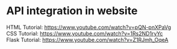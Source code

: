 # API integration in website
HTML Tutorial: https://www.youtube.com/watch?v=pQN-pnXPaVg <br/>
CSS Tutorial: https://www.youtube.com/watch?v=1Rs2ND1ryYc <br/>
Flask Tutorial: https://www.youtube.com/watch?v=Z1RJmh_OqeA <br/>